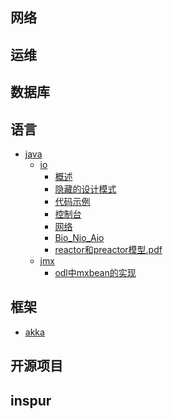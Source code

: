 ## 网络
<!-- - [虚拟网络](work/note/net/README.md)
    - [vlan](work/note/net/vlan.md)
    - [vxlan](work/note/net/vxlan.md)

- [传统网络](README.md)
    - [名词解释](README.md) -->

## 运维
  <!-- - [git-tips](git-tips/README.md) -->

## 数据库
  <!-- - [Introduction](README.md) -->

## 语言
- [java](语言/java/README.md)
    - [io](语言/java/io/README.md)
        - [概述](语言/java/io/1概述.md)
        - [隐藏的设计模式](语言/java/io/2隐藏的设计模式.md)
        -  [代码示例](语言/java/io/3代码示例.md)
        - [控制台](语言/java/io/4控制台.md)
        - [网络](语言/java/io/5网络Io.md)
        - [Bio_Nio_Aio](语言/java/io/6Bio_Nio_Aio.md)
        - [reactor和preactor模型.pdf](语言/java/io/7reactor和preactor模型.pdf)  
    - [jmx](语言/java/jmx/README.md)
        - [odl中mxbean的实现](语言/java/jmx/2odl中mxbean的实现.md)


## 框架 
- [akka](框架/akka/README.md)

## 开源项目
  <!-- - [gitbook](work/note/openCode/README.md)
    - [安装使用](work/note/openCode/gitbook.md)
    - [插件](work/note/openCode/gitbook2.md)

  - [odl](work/note/odl/README.md)
    - [netvirt](work/note/odl/netvirt/README.md)
      - [neutronvpn](work/note/odl/netvirt/neutronvpn.md)

  - [openstack](work/note/openstack/README.md)
    - [错误集锦](work/note/openstack/error.md) -->


## inspur
  <!-- - [overlay](README.md)
    - [架构](work/note/inspur/overlay/framework.md)
    - [分析](work/note/inspur/overlay/analysis.md) -->


